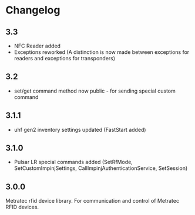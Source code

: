 # Changelog

## 3.3

* NFC Reader added
* Exceptions reworked (A distinction is now made between exceptions for readers and exceptions for transponders)

## 3.2

* set/get command method now public - for sending special custom command

## 3.1.1

* uhf gen2 inventory settings updated (FastStart added)

## 3.1.0

* Pulsar LR special commands added (SetRfMode, SetCustomImpinjSettings, CallImpinjAuthenticationService, SetSession)

## 3.0.0

Metratec rfid device library. For communication and control of Metratec RFID devices.
